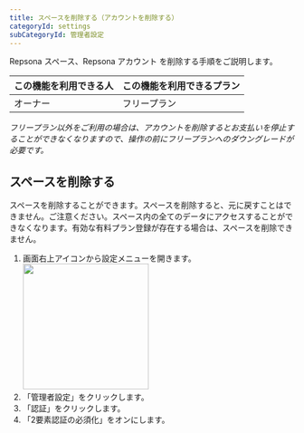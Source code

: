 ```yaml
---
title: スペースを削除する（アカウントを削除する）
categoryId: settings
subCategoryId: 管理者設定
---
```


Repsona スペース、Repsona アカウント を削除する手順をご説明します。

| この機能を利用できる人 | この機能を利用できるプラン |
|-------------|---------------|
| オーナー        | フリープラン        |

*フリープラン以外をご利用の場合は、アカウントを削除するとお支払いを停止することができなくなりますので、操作の前にフリープランへのダウングレードが必要です。*

## スペースを削除する

スペースを削除することができます。スペースを削除すると、元に戻すことはできません。ご注意ください。スペース内の全てのデータにアクセスすることができなくなります。有効な有料プラン登録が存在する場合は、スペースを削除できません。

1. 画面右上アイコンから設定メニューを開きます。<br><img src="/images/help/menu-button.png" width="222">
2. 「管理者設定」をクリックします。
3. 「認証」をクリックします。
4. 「2要素認証の必須化」をオンにします。
